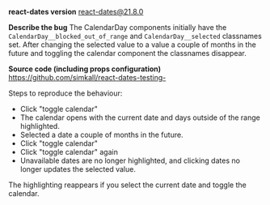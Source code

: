 **react-dates version**
react-dates@21.8.0

**Describe the bug**
The CalendarDay components initially have the `CalendarDay__blocked_out_of_range` and `CalendarDay__selected` classnames set. After changing the selected value to a value a couple of months in the future and toggling the calendar component the classnames disappear.

**Source code (including props configuration)**
https://github.com/simkall/react-dates-testing-

Steps to reproduce the behaviour:

- Click "toggle calendar"
- The calendar opens with the current date and days outside of the range highlighted.
- Selected a date a couple of months in the future.
- Click "toggle calendar"
- Click "toggle calendar" again
- Unavailable dates are no longer highlighted, and clicking dates no longer updates the selected value.

The highlighting reappears if you select the current date and toggle the calendar.
